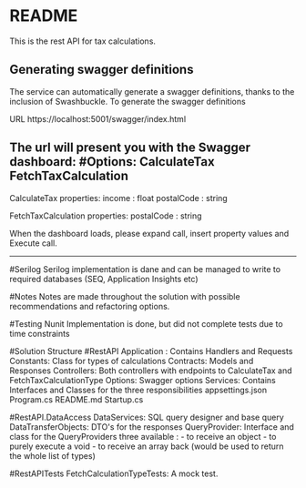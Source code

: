 # README #

This is the rest API for tax calculations.

## Generating swagger definitions ##

The service can automatically generate a swagger definitions, thanks to the inclusion of Swashbuckle.
To generate the swagger definitions

URL https://localhost:5001/swagger/index.html

The url will present you with the Swagger dashboard:
#Options:
CalculateTax
FetchTaxCalculation
---
CalculateTax properties:
income : float
postalCode : string

FetchTaxCalculation properties:
postalCode : string

When the dashboard loads, please expand call, insert property values and Execute call.

---

#Serilog
Serilog implementation is dane and can be managed to write to required databases (SEQ, Application Insights etc)


#Notes
Notes are made throughout the solution with possible recommendations and refactoring options.


#Testing
Nunit Implementation is done, but did not complete tests due to time constraints

#Solution Structure
#RestAPI
Application :   Contains Handlers and Requests
Constants:      Class for types of calculations
Contracts:      Models and Responses
Controllers:    Both controllers with endpoints to CalculateTax and FetchTaxCalculationType 
Options:        Swagger options
Services:       Contains Interfaces and Classes for the three responsibilities
appsettings.json
Program.cs
README.md
Startup.cs


#RestAPI.DataAccess
DataServices:           SQL query designer and base query
DataTransferObjects:    DTO's for the responses
QueryProvider:          Interface and class for the QueryProviders
                        three available : - to receive an object
                                          - to purely execute a void
                                          - to receive an array back (would be used to return the whole list of types)
 
#RestAPITests
FetchCalculationTypeTests:  A mock test.


                        
